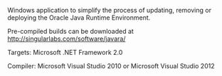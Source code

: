 Windows application to simplify the process of updating, removing or deploying the Oracle Java Runtime Environment.

Pre-compiled builds can be downloaded at http://singularlabs.com/software/javara/

Targets: Microsoft .NET Framework 2.0

Compiler: Microsoft Visual Studio 2010 or Microsoft Visual Studio 2012
